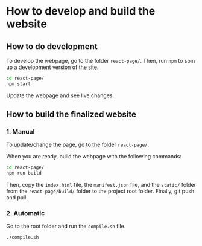 # How to develop and build the website

## How to do development

To develop the webpage, go to the folder `react-page/`.
Then, run `npm` to spin up a development version of the site.

```bash
cd react-page/
npm start
```

Update the webpage and see live changes.

## How to build the finalized website

### 1. Manual

To update/change the page, go to the folder `react-page/`.

When you are ready, build the webpage with the following commands:

```bash
cd react-page/
npm run build
```

Then, copy the `index.html` file, the `manifest.json` file, and the `static/` folder from the `react-page/build/` folder to the project root folder.
Finally, git push and pull.

### 2. Automatic

Go to the root folder and run the `compile.sh` file.

```bash
./compile.sh
```
